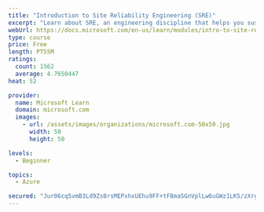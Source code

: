 ```yaml
---
title: "Introduction to Site Reliability Engineering (SRE)"
excerpt: "Learn about SRE, an engineering discipline that helps you sustainably achieve the appropriate level of reliability in your systems, services, and products."
webUrl: https://docs.microsoft.com/en-us/learn/modules/intro-to-site-reliability-engineering/
type: course
price: Free
length: PT55M
ratings:
  count: 1562
  average: 4.7650447
heat: 52

provider:
  name: Microsoft Learn
  domain: microsoft.com
  images:
    - url: /assets/images/organizations/microsoft.com-50x50.jpg
      width: 50
      height: 50

levels:
  - Beginner

topics:
  - Azure

secured: "Jur06cq5vmB3Ld9Zs0rsMEPxhxUEhu9FF+tF8maSGnVplLw6uGWz1LK5/zXrg31GNdXrmRHOwn/ZbgYJbuKs1icLOs78vPPGivx7KMQlumueTTAIXGlgMiQGn/4M6RgWP5YOyEoy+Ctv+EyeTVmfOFvWaWcp9TSnRTHmCdamOG7As/u540gw+va+JKm0xp1QaX0ZEgbKn/pgw5hL/7/vJR2YvBVEv9eCOkL+DhZ5Hf2dnJi4iCIcrgWiw8RfBuL47PZu1t+t69jXI8AEUpgGy08xGd888G4kh+mMdWqigqvhBWKMsGc1VcMLdtHhNMqRx2FgN2ambicVZKiCCYZDqx35HpH271nV6jfZOsRAmvi2WcBUds2g+NM3fprCZwpTUVs+4bGwZ62nScamhZaVamYBQI4h35lKMdjqEcRFP9U=;hvIRRVdw8wHKD7dmCfdv/w=="
---
```


